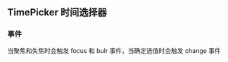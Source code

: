 <div class="demo-header">
<p class="overviewicon">
  <span class="wapi-form-datepicker"/>
</p>

## TimePicker 时间选择器

<nova-uxlink widget-name="DatePicker"></nova-uxlink>

<!-- 用于设置/选择日期，包括年月/年月日/年月日时分/年月日时分秒日期格式。 -->
</div>

### 事件

当聚焦和失焦时会触发 focus 和 bulr 事件，当确定选值时会触发 change 事件

<nova-demo-view link="time-picker/event-blur.vue"></nova-demo-view>

<br>
